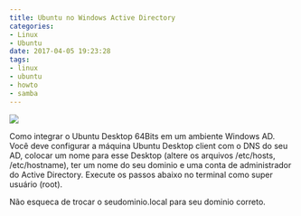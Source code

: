 ```yaml
---
title: Ubuntu no Windows Active Directory
categories:
- Linux
- Ubuntu
date: 2017-04-05 19:23:28
tags:
- linux
- ubuntu
- howto
- samba
---
```


![](/images/ubuntu_win_active_directory.jpg)

Como integrar o Ubuntu Desktop 64Bits em um ambiente Windows AD.
Você deve configurar a máquina Ubuntu Desktop client com o DNS do seu AD, colocar um nome para esse Desktop (altere os arquivos /etc/hosts, /etc/hostname), ter um nome do seu dominio e uma conta de administrador do Active Directory.
Execute os passos abaixo no terminal como super usuário (root).

<!-- more -->

Não esqueca de trocar o seudominio.local para seu dominio correto.

